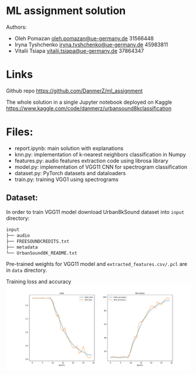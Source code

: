 # ML assignment solution

Authors:
 - Oleh Pomazan <oleh.pomazan@ue-germany.de> 31566448
 - Iryna Tyshchenko <iryna.tyshchenko@ue-germany.de> 45983811
 - Vitalii Tsiapa <vitalii.tsiapa@ue-germany.de> 37864347

# Links

Github repo https://github.com/DanmerZ/ml_assignment

The whole solution in a single Jupyter notebook deployed on Kaggle
https://www.kaggle.com/code/danmerz/urbansound8kclassification

# Files:
 - report.ipynb: main solution with explanations
 - knn.py: implementation of k-nearest neighbors classification in Numpy
 - features.py: audio features extraction code using librosa library
 - model.py: implementation of VGG11 CNN for spectrogram classification
 - dataset.py: PyTorch datasets and dataloaders
 - train.py: training VGG1 using spectrograms

## Dataset:

In order to train VGG11 model download Urban8kSound dataset into `input` directory:

```
input
├── audio
├── FREESOUNDCREDITS.txt
├── metadata
└── UrbanSound8K_README.txt
```

Pre-trained weights for VGG11 model and `extracted_features.csv/.pcl` are in `data` directory.

Training loss and accuracy ![alt Metrics](data/metrics.png "Metrics")
